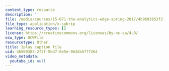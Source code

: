 ```yaml
---
content_type: resource
description: ''
file: /media/courses/15-071-the-analytics-edge-spring-2017/4b9693852f2f5bd78e5e062da5f7f264_iR1nRg-jm1o.vtt
file_type: application/x-subrip
learning_resource_types: []
license: https://creativecommons.org/licenses/by-nc-sa/4.0/
ocw_type: OCWFile
resourcetype: Other
title: 3play caption file
uid: 4b969385-2f2f-5bd7-8e5e-062da5f7f264
video_metadata:
  youtube_id: null
---
```

